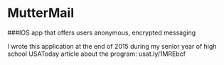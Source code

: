 # MutterMail
###IOS app that offers users anonymous, encrypted messaging

I wrote this application at the end of 2015 during my senior year of high school
USAToday article about the program: usat.ly/1MREbcf

